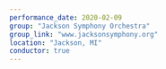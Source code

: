 ```yaml
---
performance_date: 2020-02-09
group: "Jackson Symphony Orchestra"
group_link: "www.jacksonsymphony.org"
location: "Jackson, MI"
conductor: true
---
```

